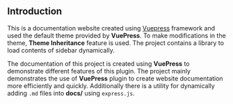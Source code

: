 ## Introduction

This is a documentation website created using [Vuepress](https://vuepress.vuejs.org/) framework and used the default theme provided by **VuePress**. To make modifications in the theme, **Theme Inheritance** feature is used. The project contains a library to load contents of sidebar dynamically.

The documentation of this project is created using **VuePress** to demonstrate different features of this plugin. The project mainly demonstrates the use of **VuePress** plugin to create website documentation more efficiently and quickly. Additionally there is a utility for dynamically adding `.md` files into **docs/** using `express.js`.